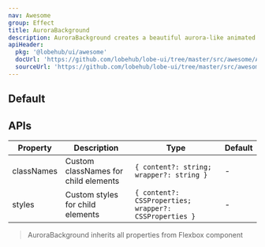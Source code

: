 ```yaml
---
nav: Awesome
group: Effect
title: AuroraBackground
description: AuroraBackground creates a beautiful aurora-like animated gradient background effect that can be used as a container for other content.
apiHeader:
  pkg: '@lobehub/ui/awesome'
  docUrl: 'https://github.com/lobehub/lobe-ui/tree/master/src/awesome/AuroraBackground/index.md'
  sourceUrl: 'https://github.com/lobehub/lobe-ui/tree/master/src/awesome/AuroraBackground/index.tsx'
---
```


## Default

<code src="./demos/index.tsx" iframe></code>

## APIs

| Property   | Description                          | Type                                                   | Default |
| ---------- | ------------------------------------ | ------------------------------------------------------ | ------- |
| classNames | Custom classNames for child elements | `{ content?: string; wrapper?: string }`               | -       |
| styles     | Custom styles for child elements     | `{ content?: CSSProperties; wrapper?: CSSProperties }` | -       |

> AuroraBackground inherits all properties from Flexbox component
